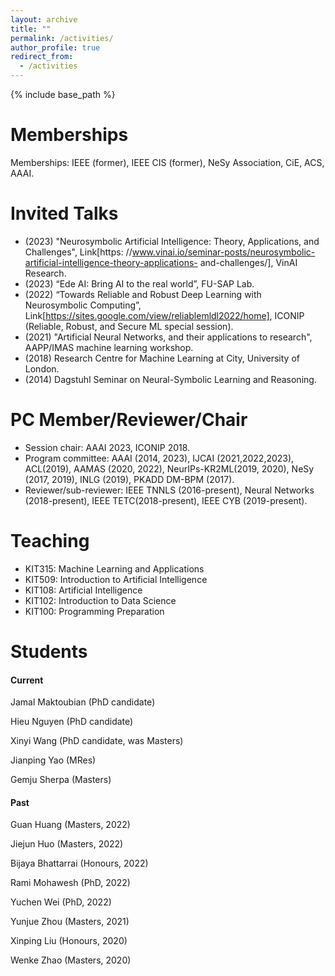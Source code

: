 ```yaml
---
layout: archive
title: ""
permalink: /activities/
author_profile: true
redirect_from:
  - /activities
---
```


{% include base_path %}

Memberships
======
Memberships: IEEE (former), IEEE CIS (former), NeSy Association, CiE, ACS, AAAI.

Invited Talks
======
* (2023) "Neurosymbolic Artificial Intelligence: Theory, Applications, and Challenges", Link[https: //www.vinai.io/seminar-posts/neurosymbolic-artificial-intelligence-theory-applications- and-challenges/], VinAI Research.
* (2023) “Ede AI: Bring AI to the real world”, FU-SAP Lab.
* (2022) “Towards Reliable and Robust Deep Learning with Neurosymbolic Computing”, Link[https://sites.google.com/view/reliablemldl2022/home], ICONIP (Reliable, Robust, and
Secure ML special session).
* (2021) "Artificial Neural Networks, and their applications to research", AAPP/IMAS machine learning workshop.
* (2018) Research Centre for Machine Learning at City, University of London.
* (2014) Dagstuhl Seminar on Neural-Symbolic Learning and Reasoning.
 
PC Member/Reviewer/Chair
======
* Session chair: AAAI 2023, ICONIP 2018.
* Program committee: AAAI (2014, 2023), IJCAI (2021,2022,2023), ACL(2019), AAMAS (2020,
2022), NeurIPs-KR2ML(2019, 2020), NeSy (2017, 2019), INLG (2019), PKADD DM-BPM
(2017).
* Reviewer/sub-reviewer: IEEE TNNLS (2016-present), Neural Networks (2018-present), IEEE
TETC(2018-present), IEEE CYB (2019-present).


Teaching
======
* KIT315: Machine Learning and Applications
* KIT509: Introduction to Artificial Intelligence
* KIT108: Artificial Intelligence
* KIT102: Introduction to Data Science
* KIT100: Programming Preparation

Students
======
#### Current
Jamal Maktoubian (PhD candidate)

Hieu Nguyen (PhD candidate)

Xinyi Wang (PhD candidate, was Masters)

Jianping Yao (MRes)

Gemju Sherpa (Masters)

#### Past

Guan Huang (Masters, 2022)

Jiejun Huo (Masters, 2022)

Bijaya Bhattarrai (Honours, 2022)

Rami Mohawesh (PhD, 2022)

Yuchen Wei (PhD, 2022)

Yunjue Zhou (Masters, 2021)

Xinping Liu (Honours, 2020)

Wenke Zhao  (Masters, 2020)

